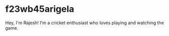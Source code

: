 # f23wb45arigela

Hey, I'm Rajesh! I'm a cricket enthusiast who loves playing and watching the game.
